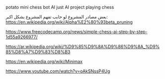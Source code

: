 potato mini chess bot AI
just AI project playing chess


بعض مصادر المشروع لو حابب تفهم المشروع بشكل اكبر:
https://en.wikipedia.org/wiki/Alpha%E2%80%93beta_pruning

https://www.freecodecamp.org/news/simple-chess-ai-step-by-step-1d55a9266977/

https://ar.wikipedia.org/wiki/%D9%85%D9%8A%D9%86%D9%8A_%D9%85%D8%A7%D9%83%D8%B3

https://en.wikipedia.org/wiki/Minimax

https://www.youtube.com/watch?v=oAkSNssP4Ug
